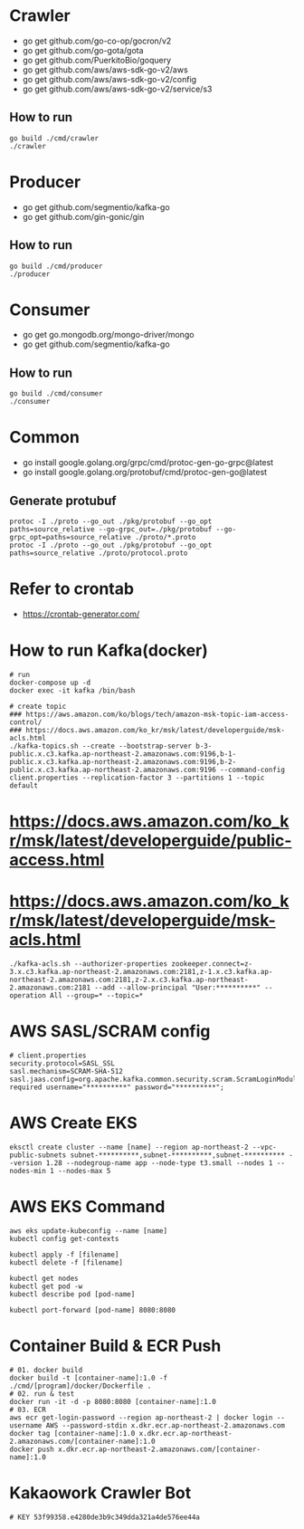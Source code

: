 # Crawler
- go get github.com/go-co-op/gocron/v2
- go get github.com/go-gota/gota
- go get github.com/PuerkitoBio/goquery
- go get github.com/aws/aws-sdk-go-v2/aws
- go get github.com/aws/aws-sdk-go-v2/config
- go get github.com/aws/aws-sdk-go-v2/service/s3

## How to run
```shell
go build ./cmd/crawler
./crawler
```

# Producer
- go get github.com/segmentio/kafka-go
- go get github.com/gin-gonic/gin

## How to run
```shell
go build ./cmd/producer
./producer
```

# Consumer
- go get go.mongodb.org/mongo-driver/mongo
- go get github.com/segmentio/kafka-go

## How to run
```shell
go build ./cmd/consumer
./consumer
```

# Common
- go install google.golang.org/grpc/cmd/protoc-gen-go-grpc@latest
- go install google.golang.org/protobuf/cmd/protoc-gen-go@latest

## Generate protubuf
```shell
protoc -I ./proto --go_out ./pkg/protobuf --go_opt paths=source_relative --go-grpc_out=./pkg/protobuf --go-grpc_opt=paths=source_relative ./proto/*.proto
protoc -I ./proto --go_out ./pkg/protobuf --go_opt paths=source_relative ./proto/protocol.proto
```

# Refer to crontab
- https://crontab-generator.com/

# How to run Kafka(docker)
```shell
# run
docker-compose up -d
docker exec -it kafka /bin/bash

# create topic
### https://aws.amazon.com/ko/blogs/tech/amazon-msk-topic-iam-access-control/
### https://docs.aws.amazon.com/ko_kr/msk/latest/developerguide/msk-acls.html
./kafka-topics.sh --create --bootstrap-server b-3-public.x.c3.kafka.ap-northeast-2.amazonaws.com:9196,b-1-public.x.c3.kafka.ap-northeast-2.amazonaws.com:9196,b-2-public.x.c3.kafka.ap-northeast-2.amazonaws.com:9196 --command-config client.properties --replication-factor 3 --partitions 1 --topic default

```

# https://docs.aws.amazon.com/ko_kr/msk/latest/developerguide/public-access.html
# https://docs.aws.amazon.com/ko_kr/msk/latest/developerguide/msk-acls.html
```shell
./kafka-acls.sh --authorizer-properties zookeeper.connect=z-3.x.c3.kafka.ap-northeast-2.amazonaws.com:2181,z-1.x.c3.kafka.ap-northeast-2.amazonaws.com:2181,z-2.x.c3.kafka.ap-northeast-2.amazonaws.com:2181 --add --allow-principal "User:**********" --operation All --group=* --topic=*

```
# AWS SASL/SCRAM config
```shell
# client.properties
security.protocol=SASL_SSL
sasl.mechanism=SCRAM-SHA-512
sasl.jaas.config=org.apache.kafka.common.security.scram.ScramLoginModule required username="**********" password="**********";
```


# AWS Create EKS
```shell
eksctl create cluster --name [name] --region ap-northeast-2 --vpc-public-subnets subnet-**********,subnet-**********,subnet-********** --version 1.28 --nodegroup-name app --node-type t3.small --nodes 1 --nodes-min 1 --nodes-max 5
```

# AWS EKS Command
```shell
aws eks update-kubeconfig --name [name]
kubectl config get-contexts

kubectl apply -f [filename]
kubectl delete -f [filename]

kubectl get nodes
kubectl get pod -w
kubectl describe pod [pod-name]

kubectl port-forward [pod-name] 8080:8080
```

# Container Build & ECR Push
```shell
# 01. docker build
docker build -t [container-name]:1.0 -f ./cmd/[program]/docker/Dockerfile .
# 02. run & test
docker run -it -d -p 8080:8080 [container-name]:1.0
# 03. ECR
aws ecr get-login-password --region ap-northeast-2 | docker login --username AWS --password-stdin x.dkr.ecr.ap-northeast-2.amazonaws.com
docker tag [container-name]:1.0 x.dkr.ecr.ap-northeast-2.amazonaws.com/[container-name]:1.0
docker push x.dkr.ecr.ap-northeast-2.amazonaws.com/[container-name]:1.0
```

# Kakaowork Crawler Bot
```shell
# KEY 53f99358.e4280de3b9c349dda321a4de576ee44a
```